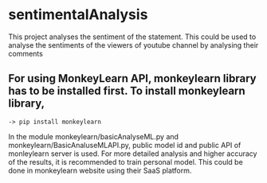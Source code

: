 # sentimentalAnalysis
This project analyses the sentiment of the statement. This could be used to analyse the sentiments of the viewers of youtube channel by analysing their comments

## For using MonkeyLearn API, monkeylearn library has to be installed first. To install monkeylearn library, 
    
    -> pip install monkeylearn

In the module monkeylearn/basicAnalyseML.py and monkeylearn/BasicAnaluseMLAPI.py, 
public model id and public API of monleylearn server is used.
For more detailed analysis and higher accuracy of the results, it is recommended to train
personal model. This could be done in monkeylearn website using their SaaS platform.